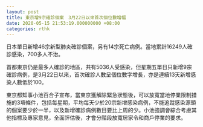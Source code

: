 ```yaml
---
layout: post
title: 東京增9宗確診個案　3月22日以來首次個位數增幅
date: 2020-05-15 21:53:19.000000000 +08:00
categories: rthk
---
```


日本單日新增46宗新型肺炎確診個案，另有14宗死亡病例。當地累計16249人確診感染，700多人不治。

首都東京仍是最多人確診的地區，共有5036人受感染，但星期五單日只新增9宗確診病例，是3月22日以來，首次確診人數呈個位數字增長，亦是連續13天新增感染人數低於100。

東京都知事小池百合子宣布，當東京獲解除緊急狀態後，可以放寬當地停業限制措施的3項條件，包括每星期，平均每天少於20宗新增感染病例，不能追蹤感染源頭的個案要少於一半，以及新增確診病例數目要比上周的少。小池強調會綜合考慮其他指標及專家意見，全面評估後，才會分階段放寬居家令和商戶停業的要求。
